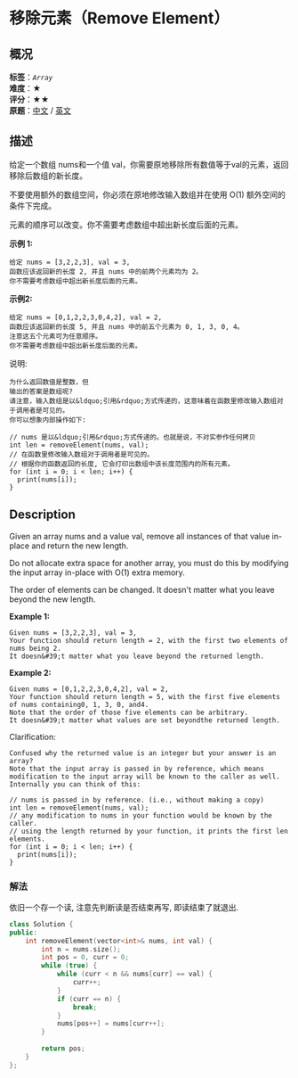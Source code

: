 # 移除元素（Remove Element）
## 概况
**标签**：*`Array`*<br>
**难度**：★<br>
**评分**：★★<br>
**原题**：[中文](https://leetcode-cn.com/problems/remove-element) / [英文](https://leetcode.com/problems/remove-element)

## 描述
给定一个数组 nums和一个值 val，你需要原地移除所有数值等于val的元素，返回移除后数组的新长度。

不要使用额外的数组空间，你必须在原地修改输入数组并在使用 O(1) 额外空间的条件下完成。

元素的顺序可以改变。你不需要考虑数组中超出新长度后面的元素。

**示例 1:**
```
给定 nums = [3,2,2,3], val = 3,
函数应该返回新的长度 2, 并且 nums 中的前两个元素均为 2。
你不需要考虑数组中超出新长度后面的元素。
```

**示例2:**
```
给定 nums = [0,1,2,2,3,0,4,2], val = 2,
函数应该返回新的长度 5, 并且 nums 中的前五个元素为 0, 1, 3, 0, 4。
注意这五个元素可为任意顺序。
你不需要考虑数组中超出新长度后面的元素。
```

说明:

    为什么返回数值是整数，但
    输出的答案是数组呢?
    请注意，输入数组是以&ldquo;引用&rdquo;方式传递的，这意味着在函数里修改输入数组对于调用者是可见的。
    你可以想象内部操作如下:

```
// nums 是以&ldquo;引用&rdquo;方式传递的。也就是说，不对实参作任何拷贝
int len = removeElement(nums, val);
// 在函数里修改输入数组对于调用者是可见的。
// 根据你的函数返回的长度, 它会打印出数组中该长度范围内的所有元素。
for (int i = 0; i < len; i++) {
  print(nums[i]);
}
```

## Description
Given an array nums and a value val, remove all instances of that value in-place and return the new length.

Do not allocate extra space for another array, you must do this by modifying the input array in-place with O(1) extra memory.

The order of elements can be changed. It doesn&#39;t matter what you leave beyond the new length.

**Example 1:**
```
Given nums = [3,2,2,3], val = 3,
Your function should return length = 2, with the first two elements of nums being 2.
It doesn&#39;t matter what you leave beyond the returned length.
```

**Example 2:**
```
Given nums = [0,1,2,2,3,0,4,2], val = 2,
Your function should return length = 5, with the first five elements of nums containing0, 1, 3, 0, and4.
Note that the order of those five elements can be arbitrary.
It doesn&#39;t matter what values are set beyondthe returned length.
```

Clarification:

    Confused why the returned value is an integer but your answer is an array?
    Note that the input array is passed in by reference, which means modification to the input array will be known to the caller as well.
    Internally you can think of this:

```
// nums is passed in by reference. (i.e., without making a copy)
int len = removeElement(nums, val);
// any modification to nums in your function would be known by the caller.
// using the length returned by your function, it prints the first len elements.
for (int i = 0; i < len; i++) {
  print(nums[i]);
}
```


### 解法
依旧一个存一个读, 注意先判断读是否结束再写, 即读结束了就退出.
```c++
class Solution {
public:
    int removeElement(vector<int>& nums, int val) {
        int n = nums.size();
        int pos = 0, curr = 0;
        while (true) {
            while (curr < n && nums[curr] == val) {
                curr++;
            }
            if (curr == n) {
                break;
            }
            nums[pos++] = nums[curr++];
        }
        
        return pos;
    }
};
```